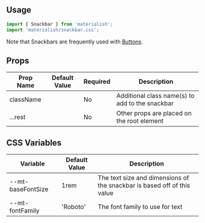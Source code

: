 ## Usage

```jsx
import { Snackbar } from 'materialish';
import 'materialish/snackbar.css';
```

Note that Snackbars are frequently used with [Buttons](/components/button).

## Props

| Prop Name | Default Value | Required | Description                                     |
| --------- | ------------- | -------- | ----------------------------------------------- |
| className |               | No       | Additional class name(s) to add to the snackbar |
| ...rest   |               | No       | Other props are placed on the root element      |

## CSS Variables

| Variable          | Default Value | Description                                                             |
| ----------------- | ------------- | ----------------------------------------------------------------------- |
| --mt-baseFontSize | 1rem          | The text size and dimensions of the snackbar is based off of this value |
| --mt-fontFamily   | 'Roboto'      | The font family to use for text                                         |
